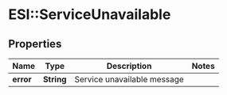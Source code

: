 # ESI::ServiceUnavailable

## Properties
Name | Type | Description | Notes
------------ | ------------- | ------------- | -------------
**error** | **String** | Service unavailable message | 

